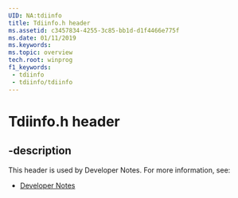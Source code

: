 ```yaml
---
UID: NA:tdiinfo
title: Tdiinfo.h header
ms.assetid: c3457834-4255-3c85-bb1d-d1f4466e775f
ms.date: 01/11/2019
ms.keywords: 
ms.topic: overview
tech.root: winprog
f1_keywords:
 - tdiinfo
 - tdiinfo/tdiinfo
---
```


# Tdiinfo.h header


## -description

This header is used by Developer Notes. For more information, see:

- [Developer Notes](../_winprog/index.md)

